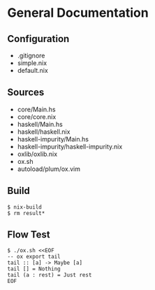 # General Documentation

## Configuration
-   .gitignore
-   simple.nix
-   default.nix

## Sources
-   core/Main.hs
-   core/core.nix
-   haskell/Main.hs
-   haskell/haskell.nix
-   haskell-impurity/Main.hs
-   haskell-impurity/haskell-impurity.nix
-   oxlib/oxlib.nix
-   ox.sh
-   autoload/plum/ox.vim

## Build
    $ nix-build
    $ rm result*

## Flow Test
    $ ./ox.sh <<EOF
    -- ox export tail
    tail :: [a] -> Maybe [a]
    tail [] = Nothing
    tail (a : rest) = Just rest
    EOF
